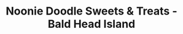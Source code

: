 ---
title: "Noonie Doodle Sweets & Treats - Bald Head Island"
url: /bald-head-island/noonie-doodle-sweets-and-treats-bald-head-island/
shop: confectionery
---